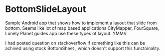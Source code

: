 # BottomSlideLayout
Sample Android app that shows how to implement a layout that slide from bottom. 
Seems like lot of map based applications CityMapper, FourSquare, Lonely Planet guides
app use these types of layout. YMMV

I had posted question on stackoverflow if something like this can be achived using 
stock BottomSheet , which doesn't support this functoinality.


